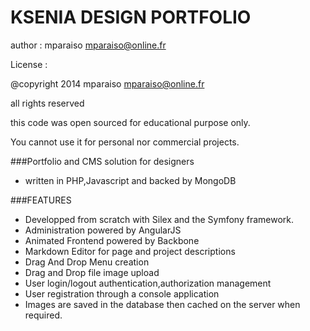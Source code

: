 KSENIA DESIGN PORTFOLIO
=======================

author : mparaiso <mparaiso@online.fr>

License : 

@copyright 2014 mparaiso <mparaiso@online.fr>

all rights reserved

this code was open sourced for educational purpose only.

You cannot use it for personal nor commercial projects.

###Portfolio and CMS solution for designers

- written in PHP,Javascript and backed by MongoDB

###FEATURES

- Developped from scratch with Silex and the Symfony framework.
- Administration powered by AngularJS
- Animated Frontend powered by Backbone
- Markdown Editor for page and project descriptions
- Drag And Drop Menu creation
- Drag and Drop file image upload
- User login/logout authentication,authorization management
- User registration through a console application
- Images are saved in the database then cached on the server when required.
